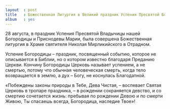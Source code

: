 ```yaml
---
layout  : post
title   : Божественная Литургия в Великий праздник Успения Пресвятой Богородицы
album   : yes
---
```


28 августа, в праздник Успения Пресвятой Владычицы нашей Богородицы и Приснодевы Марии, была совершена Божественная литургия в Храме святителя Николая Мирликийского в Отрадном.

Успение Богородицы – праздник, посвященный событию, которое не описывается в Библии, но о котором известно благодаря Преданию Церкви. Кончину Богородицы Церковь называет успением, а не смертью, потому что обычная человеческая смерть, когда тело возвращается в землю, а дух – Богу, не коснулась Благодатной. 

«Побеждены законы природы в Тебе, Дева Чистая, – воспевает Святая Церковь в тропаре праздника, – в рождении сохраняется девство, и со смертию сочетается жизнь: пребывая по рождении Девою и по смерти Живою, Ты спасаешь всегда, Богородица, наследие Твое»!

